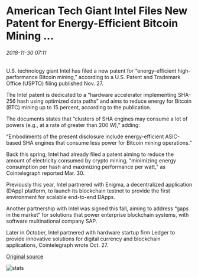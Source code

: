# American Tech Giant Intel Files New Patent for Energy-Efficient Bitcoin Mining ...

###### 2018-11-30 07:11

U.S. technology giant Intel has filed a new patent for “energy-efficient high-performance Bitcoin mining,” according to a U.S. Patent and Trademark Office (USPTO) filing published Nov. 27.

The Intel patent is dedicated to a “hardware accelerator implementing SHA-256 hash using optimized data paths” and aims to reduce energy for Bitcoin (BTC) mining up to 15 percent, according to the publication.

The documents states that “clusters of SHA engines may consume a lot of powers (e.g., at a rate of greater than 200 W),” adding:

“Embodiments of the present disclosure include energy-efficient ASIC-based SHA engines that consume less power for Bitcoin mining operations.”

Back this spring, Intel had already filed a patent aiming to reduce the amount of electricity consumed by crypto mining, “minimizing energy consumption per hash and maximizing performance per watt,” as Cointelegraph reported Mar. 30.

Previously this year, Intel partnered with Enigma, a decentralized application (DApp) platform, to launch its blockchain testnet to provide the first environment for scalable end-to-end DApps.

Another partnership with Intel was signed this fall, aiming to address “gaps in the market” for solutions that power enterprise blockchain systems, with software multinational company SAP.

Later in October, Intel partnered with hardware startup firm Ledger to provide innovative solutions for digital currency and blockchain applications, Cointelegraph wrote Oct. 27.

[Original source](https://cointelegraph.com/news/american-tech-giant-intel-files-new-patent-for-energy-efficient-bitcoin-mining)

![stats](https://c.statcounter.com/11760860/0/a89fa40b/1/ "stats")